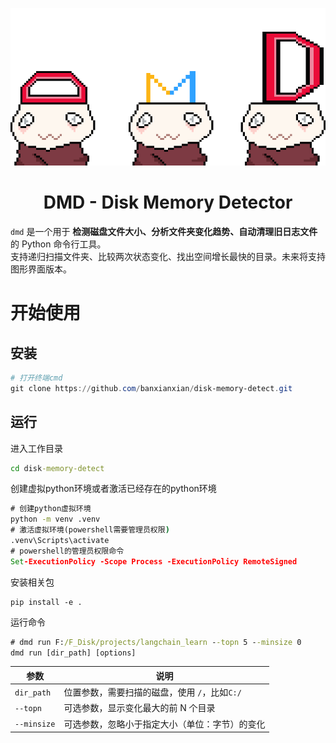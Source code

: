 ![dmd](./assets/dmd.png)



<h1 align="center">DMD - Disk Memory Detector</h1>



`dmd` 是一个用于 **检测磁盘文件大小、分析文件夹变化趋势、自动清理旧日志文件** 的 Python 命令行工具。  
支持递归扫描文件夹、比较两次状态变化、找出空间增长最快的目录。未来将支持图形界面版本。



# 开始使用



## 安装

```powershell
# 打开终端cmd
git clone https://github.com/banxianxian/disk-memory-detect.git
```





## 运行

进入工作目录

```cmd
cd disk-memory-detect
```

创建虚拟python环境或者激活已经存在的python环境

```cmd
# 创建python虚拟环境
python -m venv .venv
# 激活虚拟环境(powershell需要管理员权限)
.venv\Scripts\activate
# powershell的管理员权限命令
Set-ExecutionPolicy -Scope Process -ExecutionPolicy RemoteSigned
```

安装相关包

```
pip install -e .
```

运行命令

```cmd
# dmd run F:/F_Disk/projects/langchain_learn --topn 5 --minsize 0
dmd run [dir_path] [options]
```



| 参数        | 说明                                           |
| ----------- | ---------------------------------------------- |
| `dir_path`  | 位置参数，需要扫描的磁盘，使用 `/`，比如`C:/`  |
| `--topn`    | 可选参数，显示变化最大的前 N 个目录            |
| `--minsize` | 可选参数，忽略小于指定大小（单位：字节）的变化 |





